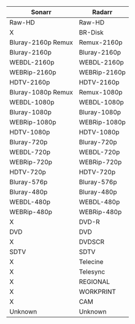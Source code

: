 
| Sonarr             | Radarr       |
| ------------------ | ------------ |
| Raw-HD             | Raw-HD       |
| X                  | BR-Disk      |
| Bluray-2160p Remux | Remux-2160p  |
| Bluray-2160p       | Bluray-2160p |
| WEBDL-2160p        | WEBDL-2160p  |
| WEBRip-2160p       | WEBRip-2160p |
| HDTV-2160p         | HDTV-2160p   |
| Bluray-1080p Remux | Remux-1080p  |
| WEBDL-1080p        | WEBDL-1080p  |
| Bluray-1080p       | Bluray-1080p |
| WEBRip-1080p       | WEBRip-1080p |
| HDTV-1080p         | HDTV-1080p   |
| Bluray-720p        | Bluray-720p  |
| WEBDL-720p         | WEBDL-720p   |
| WEBRip-720p        | WEBRip-720p  |
| HDTV-720p          | HDTV-720p    |
| Bluray-576p        | Bluray-576p  |
| Bluray-480p        | Bluray-480p  |
| WEBDL-480p         | WEBDL-480p   |
| WEBRip-480p        | WEBRip-480p  |
| X                  | DVD-R        |
| DVD                | DVD          |
| X                  | DVDSCR       |
| SDTV               | SDTV         |
| X                  | Telecine     |
| X                  | Telesync     |
| X                  | REGIONAL     |
| X                  | WORKPRINT    |
| X                  | CAM          |
| Unknown            | Unknown      |
